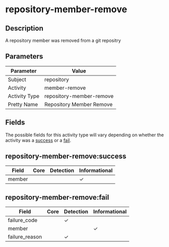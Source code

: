repository-member-remove
========================

Description
-----------
A repository member was removed from a git repositry

Parameters
----------
| Parameter     | Value                    |
| ------------- | ------------------------ |
| Subject       | repository               |
| Activity      | member-remove            |
| Activity Type | repository-member-remove |
| Pretty Name   | Repository Member Remove |


Fields
------

The possible fields for this activity type will vary depending on whether the activity was a [success](#repository-member-removesuccess) or a [fail](#repository-member-removefail).


repository-member-remove:success
--------------------------------

| Field  | Core | Detection | Informational |
| ------ | ---- | --------- | ------------- |
| member |      |           | &#10003;      |

repository-member-remove:fail
-----------------------------

| Field          | Core | Detection | Informational |
| -------------- | ---- | --------- | ------------- |
| failure_code   |      | &#10003;  |               |
| member         |      |           | &#10003;      |
| failure_reason |      | &#10003;  |               |